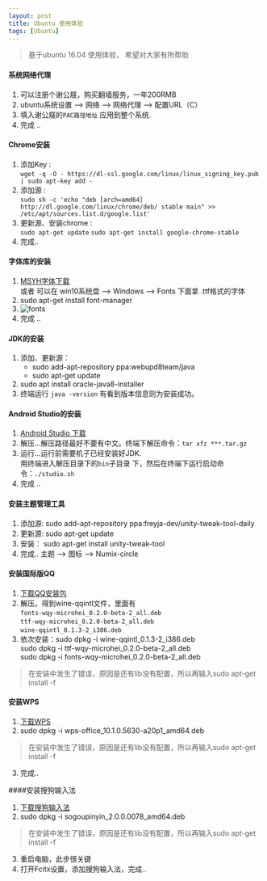 ```yaml
---
layout: post
title: Ubuntu 使用体验
tags: [Ubuntu]
---
```


> 基于ubuntu 16.04 使用体验， 希望对大家有所帮助

#### 系统网络代理

1. 可以注册个谢公屐，购买翻墙服务，一年200RMB
2. ubuntu系统设置 --> 网络 --> 网络代理 --> 配置URL（C）
3. 填入谢公屐的`PAC路径地址` 应用到整个系统.
4. 完成 ..

#### Chrome安装

1. 添加Key :  
   `wget -q -O - https://dl-ssl.google.com/linux/linux_signing_key.pub | sudo apt-key add - `
2. 添加源 :  
    `sudo sh -c 'echo "deb [arch=amd64] http://dl.google.com/linux/chrome/deb/ stable main" >> /etc/apt/sources.list.d/google.list'`
3. 更新源、安装chrome :   
   `sudo apt-get update`
   `sudo apt-get install google-chrome-stable`
4. 完成..

#### 字体库的安装

1. [MSYH字体下载](http://zh.osdn.jp/projects/sfnet_allfonts/downloads/msyh.ttf/)  
   或者 可以在 win10系统盘 --> Windows --> Fonts  下面拿 .ttf格式的字体
2. sudo apt-get install font-manager
3. ![fonts](public/images/2016-08-02/lsqboy_fonts.png)
4. 完成 ..

#### JDK的安装
1. 添加、更新源：
    - sudo add-apt-repository ppa:webupd8team/java
    - sudo apt-get update
2. sudo apt install oracle-java8-installer
3. 终端运行 `java -version` 有看到版本信息则为安装成功。


#### Android Studio的安装

1. [Android Studio 下载](https://developer.android.com/studio/index.html#linux-bundle)
2. 解压...解压路径最好不要有中文。终端下解压命令：`tar xfz ***.tar.gz`
3. 运行...运行前需要机子已经安装好JDK.  
   用终端进入解压目录下的`bin`子目录 下，然后在终端下运行启动命令：`./studio.sh`
3. 完成 .. 

#### 安装主题管理工具

1. 添加源: sudo add-apt-repository ppa:freyja-dev/unity-tweak-tool-daily
2. 更新源: sudo apt-get update
3. 安装： sudo apt-get install unity-tweak-tool
4. 完成.. 主题 --> 图标 --> Numix-circle 


#### 安装国际版QQ

1. [下载QQ安装包](http://yun.baidu.com/share/link?shareid=2983202140&uk=202032639)
2. 解压。得到wine-qqintl文件，里面有  
    `fonts-wqy-microhei_0.2.0-beta-2_all.deb`  
    `ttf-wqy-microhei_0.2.0-beta-2_all.deb`   
    `wine-qqintl_0.1.3-2_i386.deb`
3.  依次安装：sudo dpkg -i wine-qqintl_0.1.3-2_i386.deb  
            sudo dpkg -i ttf-wqy-microhei_0.2.0-beta-2_all.deb  
            sudo dpkg -i fonts-wqy-microhei_0.2.0-beta-2_all.deb
            
  > 在安装中发生了错误，原因是还有lib没有配置，所以再输入sudo apt-get install -f

#### 安装WPS

1. [下载WPS](http://www.ubuntukylin.com/application/show.php?lang=cn&id=278)
2. sudo dpkg -i wps-office_10.1.0.5630-a20p1_amd64.deb
 > 在安装中发生了错误，原因是还有lib没有配置，所以再输入sudo apt-get install -f
3. 完成..

####安装搜狗输入法

1. [下载搜狗输入法](http://pinyin.sogou.com/linux/download.php?f=linux&bit=64)
2. sudo dpkg -i sogoupinyin_2.0.0.0078_amd64.deb
 > 在安装中发生了错误，原因是还有lib没有配置，所以再输入sudo apt-get install -f
3. 重启电脑，此步很关键
4. 打开Fcitx设置，添加搜狗输入法，完成..






